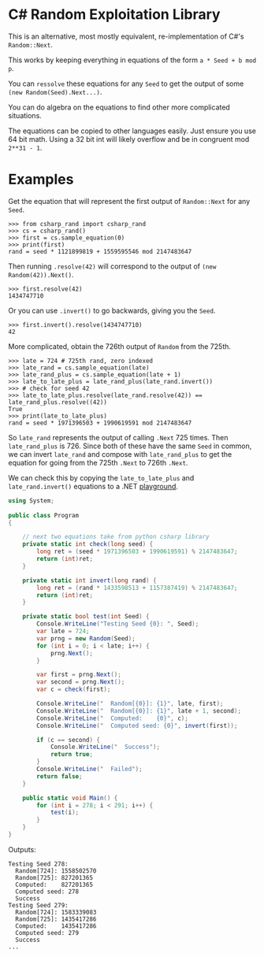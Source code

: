# C# Random Exploitation Library

This is an alternative, most mostly equivalent, re-implementation of C#'s
`Random::Next`.

This works by keeping everything in equations of the form `a * Seed + b mod p`.

You can `ressolve` these equations for any `Seed` to get the output of some
`(new Random(Seed).Next...)`.

You can do algebra on the equations to find other more complicated situations.

The equations can be copied to other languages easily. Just ensure you use 64
bit math. Using a 32 bit int will likely overflow and be in congruent mod
`2**31 - 1`.

# Examples

Get the equation that will represent the first output of `Random::Next` for any `Seed`.

```
>>> from csharp_rand import csharp_rand
>>> cs = csharp_rand()
>>> first = cs.sample_equation(0)
>>> print(first)
rand = seed * 1121899819 + 1559595546 mod 2147483647
```

Then running `.resolve(42)` will correspond to the output of 
`(new Random(42)).Next()`.

```
>>> first.resolve(42)
1434747710
```

Or you can use `.invert()` to go backwards, giving you the `Seed`.

```
>>> first.invert().resolve(1434747710)
42
```

More complicated, obtain the 726th output of `Random` from the 725th.

```
>>> late = 724 # 725th rand, zero indexed
>>> late_rand = cs.sample_equation(late)
>>> late_rand_plus = cs.sample_equation(late + 1)
>>> late_to_late_plus = late_rand_plus(late_rand.invert())
>>> # check for seed 42
>>> late_to_late_plus.resolve(late_rand.resolve(42)) == late_rand_plus.resolve((42))
True
>>> print(late_to_late_plus)
rand = seed * 1971396503 + 1990619591 mod 2147483647
```

So `late_rand` represents the output of calling `.Next` 725 times. Then
`late_rand_plus` is 726. Since both of these have the same `Seed` in common, we
can invert `late_rand` and compose with `late_rand_plus` to get the equation
for going from the 725th `.Next` to 726th `.Next`.

We can check this by copying the `late_to_late_plus` and `late_rand.invert()`
equations to a .NET [playground](https://dotnetfiddle.net/PLLcyC).

```cs
using System;
					
public class Program
{

	// next two equations take from python csharp library
	private static int check(long seed) {
		long ret = (seed * 1971396503 + 1990619591) % 2147483647;
		return (int)ret;
	}

	private static int invert(long rand) {
		long ret = (rand * 1433598513 + 1157387419) % 2147483647;
		return (int)ret;
	}

	private static bool test(int Seed) {
		Console.WriteLine("Testing Seed {0}: ", Seed);
		var late = 724;
		var prng = new Random(Seed);
		for (int i = 0; i < late; i++) {
			prng.Next();
		}

		var first = prng.Next();
		var second = prng.Next();
		var c = check(first);

		Console.WriteLine("  Random[{0}]: {1}", late, first);
		Console.WriteLine("  Random[{0}]: {1}", late + 1, second);
		Console.WriteLine("  Computed:    {0}", c);
		Console.WriteLine("  Computed seed: {0}", invert(first));

		if (c == second) {
			Console.WriteLine("  Success");
			return true;
		}
		Console.WriteLine("  Failed");
		return false;
	}

	public static void Main() {
		for (int i = 278; i < 291; i++) {
			test(i);
		}
	}
}
```

Outputs:

```
Testing Seed 278: 
  Random[724]: 1558502570
  Random[725]: 827201365
  Computed:    827201365
  Computed seed: 278
  Success
Testing Seed 279: 
  Random[724]: 1583339083
  Random[725]: 1435417286
  Computed:    1435417286
  Computed seed: 279
  Success
...
```
